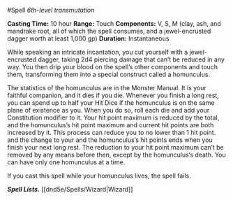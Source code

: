 #Spell
*6th-level transmutation*

**Casting Time:** 10 hour
**Range:** Touch
**Components:** V, S, M (clay, ash, and mandrake root, all of which the spell consumes, and a jewel-encrusted dagger worth at least 1,000 gp)
**Duration:** Instantaneous

While speaking an intricate incantation, you cut yourself with a jewel-encrusted dagger, taking 2d4 piercing damage that can’t be reduced in any way. You then drip your blood on the spell’s other components and touch them, transforming them into a special construct called a homunculus.

The statistics of the homunculus are in the Monster Manual. It is your faithful companion, and it dies if you die. Whenever you finish a long rest, you can spend up to half your Hit Dice if the homunculus is on the same plane of existence as you. When you do so, roll each die and add your Constitution modifier to it. Your hit point maximum is reduced by the total, and the homunculus’s hit point maximum and current hit points are both increased by it. This process can reduce you to no lower than 1 hit point. and the change to your and the homunculus’s hit points ends when you finish your next long rest. The reduction to your hit point maximum can’t be removed by any means before then, except by the homunculus‘s death. You can have only one homunculus at a time.

If you cast this spell while your homunculus lives, the spell fails.

***Spell Lists.*** [[dnd5e/Spells/Wizard\|Wizard]]